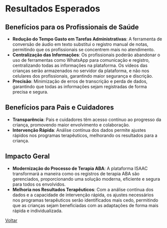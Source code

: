 # Resultados Esperados

## Benefícios para os Profissionais de Saúde
- **Redução do Tempo Gasto em Tarefas Administrativas**: A ferramenta de conversão de áudio em texto substitui o registro manual de notas, permitindo que os profissionais se concentrem mais no atendimento.
- **Centralização das Informações**: Os profissionais poderão abandonar o uso de ferramentas como WhatsApp para comunicação e registro, centralizando todas as informações na plataforma. Os vídeos das crianças serão armazenados no servidor da plataforma, e não nos celulares dos profissionais, garantindo maior segurança e discrição.
- **Precisão**: Minimização de erros de transcrição e perda de dados, garantindo que todas as informações sejam registradas de forma precisa e segura.

## Benefícios para Pais e Cuidadores
- **Transparência**: Pais e cuidadores têm acesso contínuo ao progresso da criança, promovendo maior envolvimento e colaboração.
- **Intervenção Rápida**: Análise contínua dos dados permite ajustes rápidos nos programas terapêuticos, melhorando os resultados para a criança.

## Impacto Geral
- **Modernização do Processo de Terapia ABA**: A plataforma ISAAC transformará a maneira como os registros de terapia ABA são gerenciados, proporcionando uma solução moderna, eficiente e segura para todos os envolvidos.
- **Melhoria nos Resultados Terapêuticos**: Com a análise contínua dos dados e a capacidade de intervenção rápida, os ajustes necessários nos programas terapêuticos serão identificados mais cedo, permitindo que as crianças sejam beneficiadas com as adaptações de forma mais rápida e individualizada.

[Voltar](index.md)